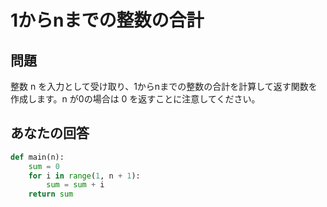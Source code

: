 # 1からnまでの整数の合計
## 問題
整数 n を入力として受け取り、1からnまでの整数の合計を計算して返す関数を作成します。n が0の場合は 0 を返すことに注意してください。
## あなたの回答
```python
def main(n):
    sum = 0
    for i in range(1, n + 1):
        sum = sum + i
    return sum
```